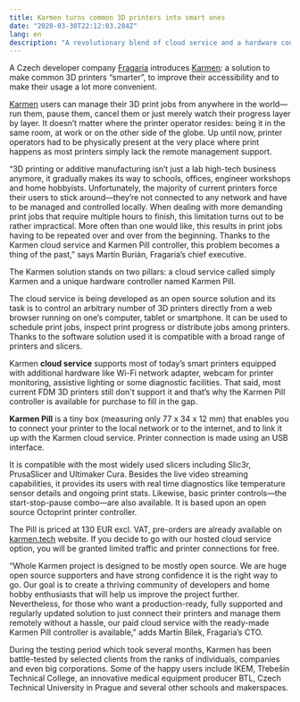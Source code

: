 ```yaml
---
title: Karmen turns common 3D printers into smart ones
date: "2020-03-30T22:12:03.284Z"
lang: en
description: "A revolutionary blend of cloud service and a hardware controller by Czech engineers brings an open source solution for remote management and monitoring of 3D printers to everyone’s doorstep."
---
```


A Czech developer company [Fragaria](https://fragaria.cz) introduces [Karmen](https://karmen.tech/en/): a solution to make common 3D printers “smarter”, to improve their accessibility and to make their usage a lot more convenient.

[Karmen](https://karmen.tech/en/) users can manage their 3D print jobs from anywhere in the world—run them, pause them, cancel them or just merely watch their progress layer by layer. It doesn’t matter where the printer operator resides: being it in the same room, at work or on the other side of the globe. Up until now, printer operators had to be physically present at the very place where print happens as most printers simply lack the remote management support.

“3D printing or additive manufacturing isn’t just a lab high-tech business anymore, it gradually makes its way to schools, offices, engineer workshops and home hobbyists. Unfortunately, the majority of current printers force their users to stick around—they’re not connected to any network and have to be managed and controlled locally. When dealing with more demanding print jobs that require multiple hours to finish, this limitation turns out to be rather impractical. More often than one would like, this results in print jobs having to be repeated over and over from the beginning. Thanks to the Karmen cloud service and Karmen Pill controller, this problem becomes a thing of the past,” says Martin Burián, Fragaria’s chief executive.

The Karmen solution stands on two pillars: a cloud service called simply Karmen and a unique hardware controller named Karmen Pill.

The cloud service is being developed as an open source solution and its task is to control an arbitrary number of 3D printers directly from a web browser running on one’s computer, tablet or smartphone. It can be used to schedule print jobs, inspect print progress or distribute jobs among printers. Thanks to the software solution used it is compatible with a broad range of printers and slicers.

Karmen **cloud service** supports most of today’s smart printers equipped with additional hardware like Wi-Fi network adapter, webcam for printer monitoring, assistive lighting or some diagnostic facilities. That said, most current FDM 3D printers still don&#39;t support it and that’s why the Karmen Pill controller is available for purchase to fill in the gap.

**Karmen Pill** is a tiny box (measuring only 77 x 34 x 12 mm) that enables you to connect your printer to the local network or to the internet, and to link it up with the Karmen cloud service. Printer connection is made using an USB interface.

It is compatible with the most widely used slicers including Slic3r, PrusaSlicer and Ultimaker Cura. Besides the live video streaming capabilities, it provides its users with real time diagnostics like temperature sensor details and ongoing print stats. Likewise, basic printer controls—the start-stop-pause combo—are also available. It is based upon an open source Octoprint printer controller.

The Pill is priced at 130 EUR excl. VAT, pre-orders are already available on [karmen.tech](https://karmen.tech/en/) website. If you decide to go with our hosted cloud service option, you will be granted limited traffic and printer connections for free.

“Whole Karmen project is designed to be mostly open source. We are huge open source supporters and have strong confidence it is the right way to go. Our goal is to create a thriving community of developers and home hobby enthusiasts that will help us improve the project further. Nevertheless, for those who want a production-ready, fully supported and regularly updated solution to just connect their printers and manage them remotely without a hassle, our paid cloud service with the ready-made Karmen Pill controller is available,” adds Martin Bílek, Fragaria’s CTO.

During the testing period which took several months, Karmen has been battle-tested by selected clients from the ranks of individuals, companies and even big corporations. Some of the happy users include IKEM, Třebešín Technical College, an innovative medical equipment producer BTL, Czech Technical University in Prague and several other schools and makerspaces.
